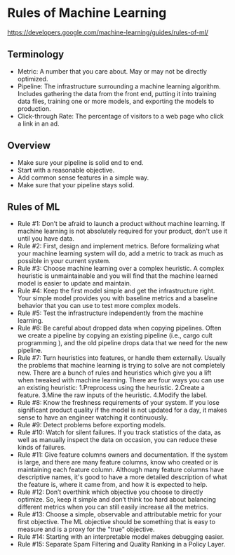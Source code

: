 # Rules of Machine Learning
https://developers.google.com/machine-learning/guides/rules-of-ml/

## Terminology
- Metric: A number that you care about. May or may not be directly optimized.
- Pipeline: The infrastructure surrounding a machine learning algorithm. Includes gathering the data from the front end, putting it into training data files, training one or more models, and exporting the models to production.
- Click-through Rate: The percentage of visitors to a web page who click a link in an ad.

## Overview
- Make sure your pipeline is solid end to end.
- Start with a reasonable objective.
- Add common sense features in a simple way.
- Make sure that your pipeline stays solid.

## Rules of ML
- Rule #1: Don’t be afraid to launch a product without machine learning. If machine learning is not absolutely required for your product, don't use it until you have data.
- Rule #2: First, design and implement metrics. Before formalizing what your machine learning system will do, add a metric to track as much as possible in your current system.
- Rule #3: Choose machine learning over a complex heuristic. A complex heuristic is unmaintainable and you will find that the machine learned model is easier to update and maintain.
- Rule #4: Keep the first model simple and get the infrastructure right. Your simple model provides you with baseline metrics and a baseline behavior that you can use to test more complex models.
- Rule #5: Test the infrastructure independently from the machine learning. 
- Rule #6: Be careful about dropped data when copying pipelines. Often we create a pipeline by copying an existing pipeline (i.e., cargo cult programming ), and the old pipeline drops data that we need for the new pipeline.
- Rule #7: Turn heuristics into features, or handle them externally. Usually the problems that machine learning is trying to solve are not completely new. There are a bunch of rules and heuristics which give you a lift when tweaked with machine learning. There are four ways you can use an existing heuristic: 1.Preprocess using the heuristic. 2.Create a feature. 3.Mine the raw inputs of the heuristic. 4.Modify the label.
- Rule #8: Know the freshness requirements of your system. If you lose significant product quality if the model is not updated for a day, it makes sense to have an engineer watching it continuously.
- Rule #9: Detect problems before exporting models.
- Rule #10: Watch for silent failures. If you track statistics of the data, as well as manually inspect the data on occasion, you can reduce these kinds of failures.
- Rule #11: Give feature columns owners and documentation. If the system is large, and there are many feature columns, know who created or is maintaining each feature column. Although many feature columns have descriptive names, it's good to have a more detailed description of what the feature is, where it came from, and how it is expected to help.
- Rule #12: Don’t overthink which objective you choose to directly optimize. So, keep it simple and don’t think too hard about balancing different metrics when you can still easily increase all the metrics.
- Rule #13: Choose a simple, observable and attributable metric for your first objective. The ML objective should be something that is easy to measure and is a proxy for the "true" objective.
- Rule #14: Starting with an interpretable model makes debugging easier.
- Rule #15: Separate Spam Filtering and Quality Ranking in a Policy Layer.

